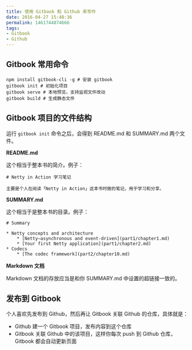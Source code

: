 ```yaml
---
title: 使用 Gitbook 和 Github 来写作
date: 2016-04-27 15:48:36
permalink: 1461744874666
tags:
- Gitbook
- Github
---
```


## Gitbook 常用命令

```
npm install gitbook-cli -g # 安装 gitbook
gitbook init # 初始化项目
gitbook serve # 本地预览，支持监视文件改动
gitbook build # 生成静态文件
```

## Gitbook 项目的文件结构

运行 `gitbook init` 命令之后，会得到 README.md 和 SUMMARY.md 两个文件。

**README.md**

这个相当于整本书的简介。例子：

```
# Netty in Action 学习笔记

主要是个人在阅读「Netty in Action」这本书时做的笔记，用于学习和分享。
```

**SUMMARY.md**

这个相当于是整本书的目录。例子：

```
# Summary

* Netty concepts and architecture
    * [Netty—asynchronous and event-driven](part1/chapter1.md)
    * [Your first Netty application](part1/chapter2.md)
* Codecs
    * [The codec framework](part2/chapter10.md)
```

**Markdown 文档**

Markdown 文档的存放应当是和你 SUMMARY.md 中设置的超链接一致的。

## 发布到 Gitbook

个人喜欢先发布到 Github，然后再让 Gitbook 关联 Github 的仓库，具体就是：

- Github 建一个 Gitbook 项目，发布内容到这个仓库
- Gitbook 关联 Github 中的该项目，这样你每次 push 到 Github 仓库， Gitbook 都会自动更新页面